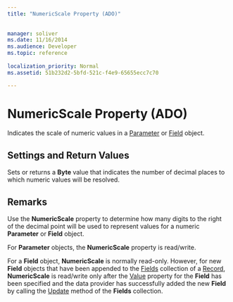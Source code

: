 ```yaml
---
title: "NumericScale Property (ADO)"
 
 
manager: soliver
ms.date: 11/16/2014
ms.audience: Developer
ms.topic: reference
  
localization_priority: Normal
ms.assetid: 51b232d2-5bfd-521c-f4e9-65655ecc7c70

---
```


# NumericScale Property (ADO)

Indicates the scale of numeric values in a [Parameter](parameter-object-ado.md) or [Field](field-object-ado.md) object. 
  
## Settings and Return Values

Sets or returns a **Byte** value that indicates the number of decimal places to which numeric values will be resolved. 
  
## Remarks

Use the **NumericScale** property to determine how many digits to the right of the decimal point will be used to represent values for a numeric **Parameter** or **Field** object. 
  
For **Parameter** objects, the **NumericScale** property is read/write. 
  
For a **Field** object, **NumericScale** is normally read-only. However, for new **Field** objects that have been appended to the [Fields](fields-collection-ado.md) collection of a [Record](record-object-ado.md), **NumericScale** is read/write only after the [Value](value-property-ado.md) property for the **Field** has been specified and the data provider has successfully added the new **Field** by calling the [Update](update-method-ado.md) method of the **Fields** collection. 
  

